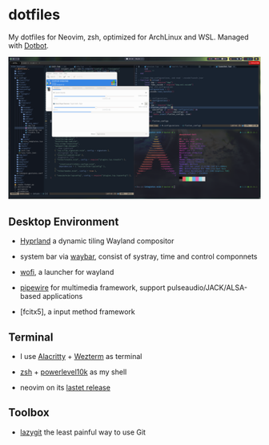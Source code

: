 # dotfiles

My dotfiles for Neovim, zsh,  optimized for ArchLinux and WSL. Managed with [Dotbot](https://github.com/anishathalye/dotbot).

![](./screenshot.png)


## Desktop Environment

* [Hyprland](https://hyprland.org/) a dynamic tiling Wayland compositor

* system bar via [waybar](https://github.com/Alexays/Waybar/), consist of systray, time and control componnets

* [wofi](https://hg.sr.ht/~scoopta/wofi), a launcher for wayland

* [pipewire](https://wiki.archlinux.org/title/PipeWire) for multimedia framework, support pulseaudio/JACK/ALSA-based applications

* [fcitx5], a input method framework

## Terminal

- I use [Alacritty](https://github.com/alacritty/alacritty) + [Wezterm](https://wezfurlong.org/wezterm/index.html) as terminal

- [zsh](https://www.zsh.org/) + [powerlevel10k](https://github.com/romkatv/powerlevel10k) as my shell

- neovim on its [lastet release](https://github.com/neovim/neovim/commits/master)


## Toolbox

- [lazygit](https://github.com/jesseduffield/lazygit) the least painful way to
  use Git




